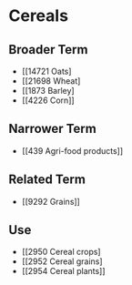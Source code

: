 # Cereals  

## Broader Term

- [[14721 Oats]
- [[21698 Wheat]
- [[1873 Barley]
- [[4226 Corn]]  

## Narrower Term

- [[439 Agri-food products]]  

## Related Term

- [[9292 Grains]]  

## Use

- [[2950 Cereal crops]
- [[2952 Cereal grains]
- [[2954 Cereal plants]]  

